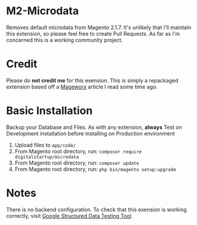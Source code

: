 # M2-Microdata
Removes default microdata from Magento 2.1.7. It's unlikely that I'll maintain this extension, so please feel free to create Pull Requests. As far as I'm concerned this is a working community project.

# Credit
Please do **not credit me** for this exension. This is simply a repackaged extension based off a [Mageworx](http://blog.mageworx.com/2016/09/extending-rich-snippets-functionality-in-magento-2/) article I read some time ago.

# Basic Installation
Backup your Database and Files. As with any extension, **always** Test on Development installation before installing on Production environment
1. Upload files to `app/code/`
2. From Magento root directory, run: `composer require digitalstartup/microdata`
3. From Magento root directory, run: `composer update`
4. From Magento root directory, run: `php bin/magento setup:upgrade`

# Notes
There is no backend configuration. To check that this exension is working correctly, visit [Google Structured Data Testing Tool](https://search.google.com/structured-data/testing-tool).

